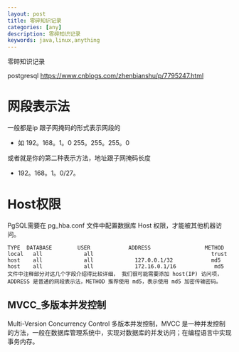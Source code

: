 ```yaml
---
layout: post
title: 零碎知识记录
categories: [any]
description: 零碎知识记录
keywords: java,linux,anything
---
```


零碎知识记录

postgresql
https://www.cnblogs.com/zhenbianshu/p/7795247.html

# 网段表示法
一般都是ip 跟子网掩码的形式表示网段的
- 如 192。168。1。0 255。255。255。0

或者就是你的第二种表示方法，地址跟子网掩码长度
- 192。168。1。0/27。

# Host权限
PgSQL需要在 pg_hba.conf 文件中配置数据库 Host 权限，才能被其他机器访问。

```shell
TYPE  DATABASE        USER            ADDRESS                 METHOD
local   all             all                                     trust
host    all             all             127.0.0.1/32            md5
host    all             all             172.16.0.1/16            md5
文件中注释部分对这几个字段介绍得比较详细， 我们很可能需要添加 host(IP) 访问项， ADDRESS 是普通的网段表示法，METHOD 推荐使用 md5，表示使用 md5 加密传输密码。
```


## MVCC_多版本并发控制

Multi-Version Concurrency Control 多版本并发控制，MVCC 是一种并发控制的方法，一般在数据库管理系统中，实现对数据库的并发访问；在编程语言中实现事务内存。